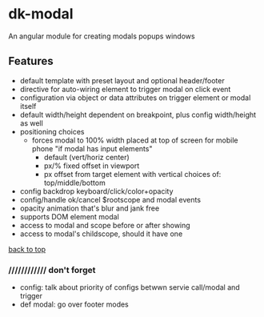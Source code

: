 # dk-modal

An angular module for creating modals popups windows

## Features
* default template with preset layout and optional header/footer
* directive for auto-wiring element to trigger modal on click event
* configuration via object or data attributes on trigger element or modal itself
* default width/height dependent on breakpoint, plus config width/height as well
* positioning choices
  * forces modal to 100% width placed at top of screen for mobile phone "if modal has input elements"
    * default (vert/horiz center)
    * px/% fixed offset in viewport
    * px offset from target element with vertical choices of: top/middle/bottom
* config backdrop keyboard/click/color+opacity
* config/handle ok/cancel $rootscope and modal events
* opacity animation that's blur and jank free
* supports DOM element modal
* access to modal and scope before or after showing
* access to modal's childscope, should it have one


[back to top](#dk-modal)

### //////////// don't forget
* config: talk about priority of configs betwwn servie call/modal and trigger  
* def modal: go over footer modes  




